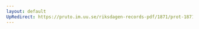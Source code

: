 ```yaml
---
layout: default
UpRedirect: https://pruto.im.uu.se/riksdagen-records-pdf/1871/prot-1871-urtima-ak--913.pdf
---
```

